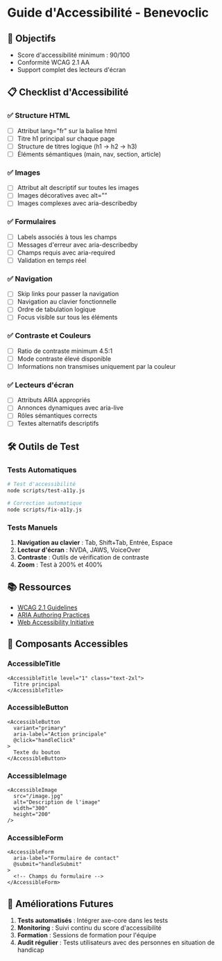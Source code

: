 # Guide d'Accessibilité - Benevoclic

## 🎯 Objectifs
- Score d'accessibilité minimum : 90/100
- Conformité WCAG 2.1 AA
- Support complet des lecteurs d'écran

## 📋 Checklist d'Accessibilité

### ✅ Structure HTML
- [ ] Attribut lang="fr" sur la balise html
- [ ] Titre h1 principal sur chaque page
- [ ] Structure de titres logique (h1 → h2 → h3)
- [ ] Éléments sémantiques (main, nav, section, article)

### ✅ Images
- [ ] Attribut alt descriptif sur toutes les images
- [ ] Images décoratives avec alt=""
- [ ] Images complexes avec aria-describedby

### ✅ Formulaires
- [ ] Labels associés à tous les champs
- [ ] Messages d'erreur avec aria-describedby
- [ ] Champs requis avec aria-required
- [ ] Validation en temps réel

### ✅ Navigation
- [ ] Skip links pour passer la navigation
- [ ] Navigation au clavier fonctionnelle
- [ ] Ordre de tabulation logique
- [ ] Focus visible sur tous les éléments

### ✅ Contraste et Couleurs
- [ ] Ratio de contraste minimum 4.5:1
- [ ] Mode contraste élevé disponible
- [ ] Informations non transmises uniquement par la couleur

### ✅ Lecteurs d'écran
- [ ] Attributs ARIA appropriés
- [ ] Annonces dynamiques avec aria-live
- [ ] Rôles sémantiques corrects
- [ ] Textes alternatifs descriptifs

## 🛠️ Outils de Test

### Tests Automatiques
```bash
# Test d'accessibilité
node scripts/test-a11y.js

# Correction automatique
node scripts/fix-a11y.js
```

### Tests Manuels
1. **Navigation au clavier** : Tab, Shift+Tab, Entrée, Espace
2. **Lecteur d'écran** : NVDA, JAWS, VoiceOver
3. **Contraste** : Outils de vérification de contraste
4. **Zoom** : Test à 200% et 400%

## 📚 Ressources

- [WCAG 2.1 Guidelines](https://www.w3.org/WAI/WCAG21/quickref/)
- [ARIA Authoring Practices](https://www.w3.org/WAI/ARIA/apg/)
- [Web Accessibility Initiative](https://www.w3.org/WAI/)

## 🔧 Composants Accessibles

### AccessibleTitle
```vue
<AccessibleTitle level="1" class="text-2xl">
  Titre principal
</AccessibleTitle>
```

### AccessibleButton
```vue
<AccessibleButton 
  variant="primary" 
  aria-label="Action principale"
  @click="handleClick"
>
  Texte du bouton
</AccessibleButton>
```

### AccessibleImage
```vue
<AccessibleImage 
  src="/image.jpg" 
  alt="Description de l'image"
  width="300"
  height="200"
/>
```

### AccessibleForm
```vue
<AccessibleForm 
  aria-label="Formulaire de contact"
  @submit="handleSubmit"
>
  <!-- Champs du formulaire -->
</AccessibleForm>
```

## 🚀 Améliorations Futures

1. **Tests automatisés** : Intégrer axe-core dans les tests
2. **Monitoring** : Suivi continu du score d'accessibilité
3. **Formation** : Sessions de formation pour l'équipe
4. **Audit régulier** : Tests utilisateurs avec des personnes en situation de handicap

